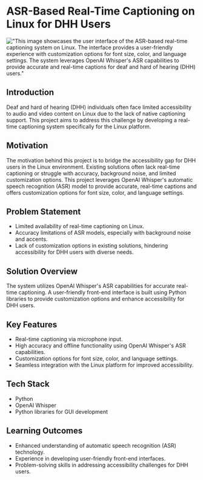 # ASR-Based Real-Time Captioning on Linux for DHH Users
!["This image showcases the user interface of the ASR-based real-time captioning system on Linux. The interface provides a user-friendly experience with customization options for font size, color, and language settings. The system leverages OpenAI Whisper's ASR capabilities to provide accurate and real-time captions for deaf and hard of hearing (DHH) users."](../images/ASR_UI.png)

## Introduction

Deaf and hard of hearing (DHH) individuals often face limited accessibility to audio and video content on Linux due to the lack of native captioning support. This project aims to address this challenge by developing a real-time captioning system specifically for the Linux platform.

## Motivation

The motivation behind this project is to bridge the accessibility gap for DHH users in the Linux environment. Existing solutions often lack real-time captioning or struggle with accuracy, background noise, and limited customization options. This project leverages OpenAI Whisper's automatic speech recognition (ASR) model to provide accurate, real-time captions and offers customization options for font size, color, and language settings.

## Problem Statement

- Limited availability of real-time captioning on Linux.
- Accuracy limitations of ASR models, especially with background noise and accents.
- Lack of customization options in existing solutions, hindering accessibility for DHH users with diverse needs.

## Solution Overview

The system utilizes OpenAI Whisper's ASR capabilities for accurate real-time captioning. A user-friendly front-end interface is built using Python libraries to provide customization options and enhance accessibility for DHH users.

## Key Features

- Real-time captioning via microphone input.
- High accuracy and offline functionality using OpenAI Whisper's ASR capabilities.
- Customization options for font size, color, and language settings.
- Seamless integration with the Linux platform for improved accessibility.

## Tech Stack

- Python
- OpenAI Whisper
- Python libraries for GUI development

## Learning Outcomes

- Enhanced understanding of automatic speech recognition (ASR) technology.
- Experience in developing user-friendly front-end interfaces.
- Problem-solving skills in addressing accessibility challenges for DHH users.
